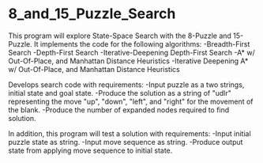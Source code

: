 # 8_and_15_Puzzle_Search

This program will explore State-Space Search with the 8-Puzzle and 15-Puzzle. It implements the code for the following algorithms:
-Breadth-First Search
-Depth-First Search
-Iterative-Deepening Depth-First Search
-A* w/ Out-Of-Place, and Manhattan Distance Heuristics
-Iterative Deepening A* w/ Out-Of-Place, and Manhattan Distance Heuristics

Develops search code with requirements:
-Input puzzle as a two strings, initial state and goal state.
-Produce the solution as a string of "udlr" representing the move "up", "down", "left", and "right" for the movement of the blank.
-Produce the number of expanded nodes required to find solution.

In addition, this program will test a solution with requirements:
-Input initial puzzle state as string.
-Input move sequence as string.
-Produce output state from applying move sequence to initial state.
